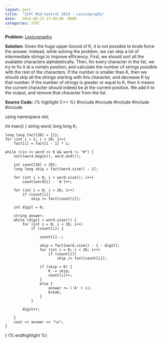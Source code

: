 ```yaml
---
layout: post
title:  "ICPC Mid-Central 2014 - Lexicography"
date:   2016-08-23 17:00:00 -0600
categories: ICPC
---
```


**Problem:** [Lexicography]

**Solution:**
Given the huge upper bound of K, it is not possible to brute force the answer. Instead, while solving the problem,
we can skip a lot of intermediate strings to improve efficiency.
First, we should sort all the available characters alphabetically. Then, for every character in the list,
we try to fix it at a certain position, and calculate the number of strings possible with the rest of the characters. If the number is 
smaller than K, then we should skip all the strings starting with this character, and decrease K by that number. If the number of strings is
greater or equal to K, then it means the current character should indeed be at the current position. We add it to the output, and remove 
that character from the list.

**Source Code:**
{% highlight C++ %}
#include <iostream>
#include <cstdio>
#include <string>
#include <algorithm>
#include <cmath>

using namespace std;

int main() {
	string word;
	long long K;

	long long fact[20] = {1};
	for (int i = 1; i < 20; i++)
		fact[i] = fact[i - 1] * i;

	while (cin >> word >> K && word != "#") {
		sort(word.begin(), word.end());
		
		int count[26] = {0};
		long long skip = fact[word.size() - 1];

		for (int i = 0; i < word.size(); i++) 
			count[word[i] - 'A']++;

		for (int i = 0; i < 26; i++)
			if (count[i])
				skip /= fact[count[i]];

		int digit = 0;
		
		string answer;
		while (digit < word.size()) {
			for (int i = 0; i < 26; i++)
				if (count[i]) {

					count[i]--;

					skip = fact[word.size() - 1 - digit];
					for (int i = 0; i < 26; i++)
						if (count[i])
							skip /= fact[count[i]];

					if (skip < K) {
						K -= skip;
						count[i]++;
					}
					else {
						answer += ('A' + i);
						break;
					}
				}

			digit++;

		}
		cout << answer << "\n";
	}
} 
{% endhighlight %}

[Lexicography]: https://icpcarchive.ecs.baylor.edu/index.php?option=com_onlinejudge&Itemid=8&category=662&page=show_problem&problem=4826
